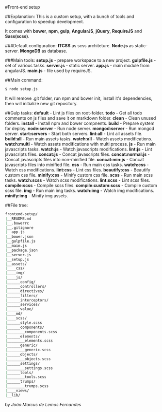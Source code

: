 #Front-end setup

##Explanation:
This is a custom setup, with a bunch of tools and configuration to speedup development.

It comes with **bower**, **npm**, **gulp**, **AngularJS**, **jQuery**, **RequireJS** and **Sass(scss)**.

###Default configuration:
**ITCSS** as scss architeture.
**Node.js** as static-server.
**MongoDB** as database.

###Main tools:
**setup.js** - prepare workspace to a new project.
**gulpfile.js** - set of various tasks.
**server.js** - static server.
**app.js** - main module from angularJS.
**main.js** - file used by requireJS.

##Main command:
```bash
$ node setup.js
```

It will remove .git folder, run npm and bower init, install it's dependencies, then will initialize new git repository.

##Gulp tasks:
**default** - Lint js files on root-folder.
**todo** - Get all todo comments on js files and save it on markdown folder.
**clean** - Clean unused folders.
**install** - Install npm and bower compnents.
**build** - Prepare system for deploy.
**node:server** - Run node server.
**mongod:server** - Run mongod server.
**start:servers** - Start both servers.
**lint:all** - Lint all assets file.
**build:all** - Run main assets tasks.
**watch:all** - Watch assets modifications.
**watch:multi** - Watch assets modifications with multi process.
**js** - Run main javascripts tasks.
**watch:js** - Watch javascripts modifications.
**lint:js** - Lint javascripts files.
**concat:js** - Concat javascripts files.
**concat:normal:js** - Concat javascripts files into non-minified file.
**concat:min:js** - Concat javascripts files into minified file.
**css** - Run main css tasks.
**watch:css** - Watch css modifications.
**lint:css** - Lint css files.
**beautify:css** - Beautify custom css file.
**minify:css** - Minify custom css file.
**scss** - Run main scss tasks.
**watch:scss** - Watch scss modifications.
**lint:scss** - Lint scss files.
**compile:scss** - Compile scss files.
**compile:custom:scss** - Compile custom scss file.
**img** - Run main img tasks.
**watch:img** - Watch img modifications.
**minify:img** - Minify img assets.


##File tree:
```bash
frontend-setup/
|__README.md
|__.bowerrc
|__.gitignore
|__app.js
|__bower.json
|__gulpfile.js
|__main.js
|__package.json
|__server.js
|__setup.js
|__assets/
|____css/
|____img/
|____js/
|______config/
|______controllers/
|______directives/
|______filters/
|______interceptors/
|______services/
|______value/
|____md/
|____scss/
|______style.scss
|______components/
|________components.scss
|______elements/
|________elements.scss
|______generic/
|________generic.scss
|______objects/
|________objects.scss
|______settings/
|________settings.scss
|______tools/
|________tools.scss
|______trumps/
|________trumps.scss
|____views/
|__lib/
```

by *João Marcus de Lemos Fernandes*